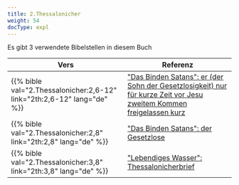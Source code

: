 ```yaml
---
title: 2.Thessalonicher
weight: 54
docType: expl
---
```


Es gibt 3 verwendete Bibelstellen in diesem Buch

| Vers | Referenz |
|-------|-----------|
| {{% bible val="2.Thessalonicher:2,6-12" link="2th:2,6-12" lang="de" %}} | ["Das Binden Satans": er (der Sohn der Gesetzlosigkeit) nur für kurze Zeit vor Jesu zweitem Kommen freigelassen kurz ](/expl/../expl/content/1000y/the-thousand-year-kingdom#4bba) |
| {{% bible val="2.Thessalonicher:2,8" link="2th:2,8" lang="de" %}} | ["Das Binden Satans": der Gesetzlose](/expl/../expl/content/1000y/the-thousand-year-kingdom#4bba) |
| {{% bible val="2.Thessalonicher:3,8" link="2th:3,8" lang="de" %}} | ["Lebendiges Wasser": Thessalonicherbrief](/expl/../expl/content/paradise/the-new-jerusalem#8a3f) |
